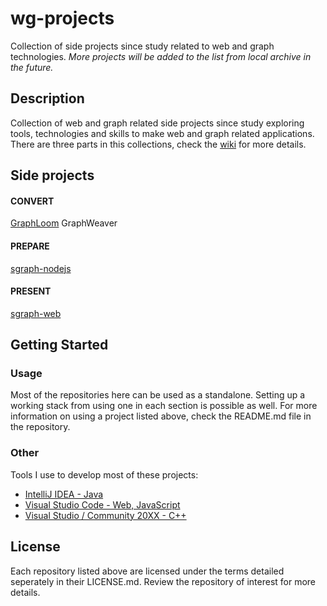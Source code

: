 # wg-projects

Collection of side projects since study related to web and graph technologies. *More projects will be added to the list from local archive in the future.*

## Description

Collection of web and graph related side projects since study exploring tools, technologies and skills to make web and graph related applications. There are three parts in this collections, check the [wiki](https://github.com/jiefenn8/ws-projects/wiki) for more details.

## Side projects
#### CONVERT
[GraphLoom](https://github.com/jiefenn8/graphloom)
GraphWeaver

#### PREPARE
[sgraph-nodejs](https://github.com/jiefenn8/sgraph-nodejs)

#### PRESENT
[sgraph-web](https://github.com/jiefenn8/sgraph-web)

## Getting Started

### Usage

Most of the repositories here can be used as a standalone. Setting up a working stack from using one in each section is possible as well. For more information on using a project listed above, check the README.md file in the repository.

### Other

Tools I use to develop most of these projects:
* [IntelliJ IDEA - Java](https://www.jetbrains.com/idea/)  
* [Visual Studio Code - Web, JavaScript](https://code.visualstudio.com/)
* [Visual Studio / Community 20XX - C++](https://visualstudio.microsoft.com/vs/features/cplusplus/)

## License

Each repository listed above are licensed under the terms detailed seperately in their LICENSE.md. Review the repository of interest for more details.